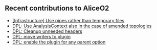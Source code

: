 ## Recent contributions to AliceO2
- [[Infrastructure] Use pipes rather than temporary files](https://github.com/AliceO2Group/O2Physics/pull/8463)
- [DPL: Use AnalysisContext also in the case of amended topologies](https://github.com/AliceO2Group/AliceO2/pull/13694)
- [DPL: Cleanup unneeded headers](https://github.com/AliceO2Group/AliceO2/pull/13689)
- [DPL: move writers to plugin](https://github.com/AliceO2Group/AliceO2/pull/13685)
- [DPL: enable the plugin for any parent option](https://github.com/AliceO2Group/AliceO2/pull/13677)
